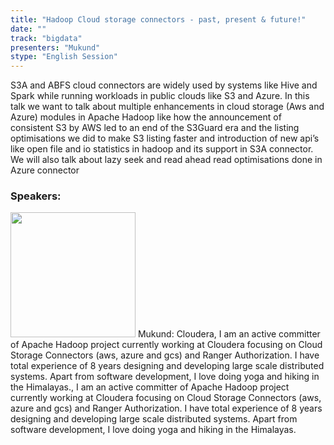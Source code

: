 ```yaml
---
title: "Hadoop Cloud storage connectors - past, present & future!"
date: "" 
track: "bigdata"
presenters: "Mukund"
stype: "English Session"
---
```

S3A and ABFS cloud connectors are widely used by systems like Hive and Spark while running workloads in public clouds like S3 and Azure.
In this talk we want to talk about multiple enhancements in cloud storage (Aws and Azure) modules in Apache Hadoop like how the announcement of consistent S3 by AWS led to an end of the S3Guard era and the listing optimisations we did to make S3 listing faster and introduction of new api’s like open file and io statistics in hadoop and its support in S3A connector. We will also talk about lazy seek and read ahead read optimisations done in Azure connector
 ### Speakers: 
 <img src="images/speaker/1168.png" width="200" />
 Mukund: Cloudera, I am an active committer of Apache Hadoop project currently working at Cloudera focusing on Cloud Storage Connectors (aws, azure and gcs) and Ranger Authorization. 
I have total experience of 8 years designing and developing large scale distributed systems. Apart from software development, I love doing yoga and hiking in the Himalayas., I am an active committer of Apache Hadoop project currently working at Cloudera focusing on Cloud Storage Connectors (aws, azure and gcs) and Ranger Authorization. 
I have total experience of 8 years designing and developing large scale distributed systems. Apart from software development, I love doing yoga and hiking in the Himalayas.
 